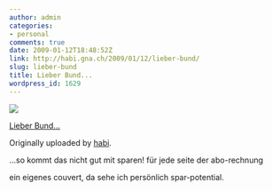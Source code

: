 ```yaml
---
author: admin
categories:
- personal
comments: true
date: 2009-01-12T18:48:52Z
link: http://habi.gna.ch/2009/01/12/lieber-bund/
slug: lieber-bund
title: Lieber Bund...
wordpress_id: 1629
---
```


[![](http://farm4.static.flickr.com/3405/3191307225_64d3363c26_m.jpg)](http://www.flickr.com/photos/habi/3191307225/)
   

 
  [Lieber Bund...](http://www.flickr.com/photos/habi/3191307225/)
    

  Originally uploaded by [habi](http://www.flickr.com/people/habi/).
 



...so kommt das nicht gut mit sparen! für jede seite der abo-rechnung  

ein eigenes couvert, da sehe ich persönlich spar-potential.
  

